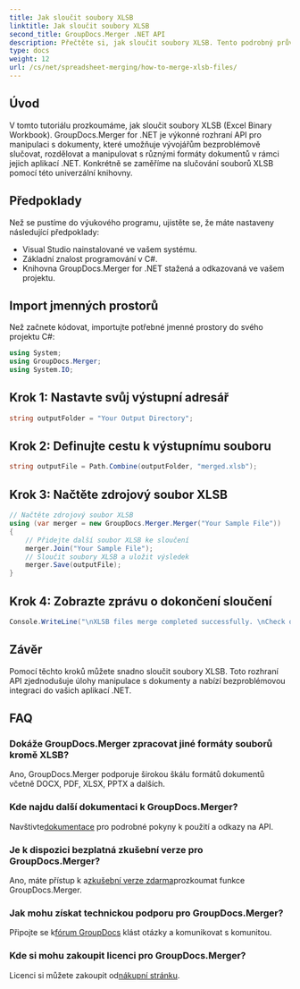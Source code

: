 ```yaml
---
title: Jak sloučit soubory XLSB
linktitle: Jak sloučit soubory XLSB
second_title: GroupDocs.Merger .NET API
description: Přečtěte si, jak sloučit soubory XLSB. Tento podrobný průvodce zjednodušuje úlohy manipulace s dokumenty.
type: docs
weight: 12
url: /cs/net/spreadsheet-merging/how-to-merge-xlsb-files/
---
```

## Úvod
V tomto tutoriálu prozkoumáme, jak sloučit soubory XLSB (Excel Binary Workbook). GroupDocs.Merger for .NET je výkonné rozhraní API pro manipulaci s dokumenty, které umožňuje vývojářům bezproblémově slučovat, rozdělovat a manipulovat s různými formáty dokumentů v rámci jejich aplikací .NET. Konkrétně se zaměříme na slučování souborů XLSB pomocí této univerzální knihovny.
## Předpoklady
Než se pustíme do výukového programu, ujistěte se, že máte nastaveny následující předpoklady:
- Visual Studio nainstalované ve vašem systému.
- Základní znalost programování v C#.
- Knihovna GroupDocs.Merger for .NET stažená a odkazovaná ve vašem projektu.
  

## Import jmenných prostorů
Než začnete kódovat, importujte potřebné jmenné prostory do svého projektu C#:
```csharp
using System; 
using GroupDocs.Merger;
using System.IO;
```
## Krok 1: Nastavte svůj výstupní adresář
```csharp
string outputFolder = "Your Output Directory";
```
## Krok 2: Definujte cestu k výstupnímu souboru
```csharp
string outputFile = Path.Combine(outputFolder, "merged.xlsb");
```
## Krok 3: Načtěte zdrojový soubor XLSB
```csharp
// Načtěte zdrojový soubor XLSB
using (var merger = new GroupDocs.Merger.Merger("Your Sample File"))
{
    // Přidejte další soubor XLSB ke sloučení
    merger.Join("Your Sample File");
    // Sloučit soubory XLSB a uložit výsledek
    merger.Save(outputFile);
}
```
## Krok 4: Zobrazte zprávu o dokončení sloučení
```csharp
Console.WriteLine("\nXLSB files merge completed successfully. \nCheck output in {0}", outputFolder);
```

## Závěr
Pomocí těchto kroků můžete snadno sloučit soubory XLSB. Toto rozhraní API zjednodušuje úlohy manipulace s dokumenty a nabízí bezproblémovou integraci do vašich aplikací .NET.

## FAQ
### Dokáže GroupDocs.Merger zpracovat jiné formáty souborů kromě XLSB?
Ano, GroupDocs.Merger podporuje širokou škálu formátů dokumentů včetně DOCX, PDF, XLSX, PPTX a dalších.
### Kde najdu další dokumentaci k GroupDocs.Merger?
 Navštivte[dokumentace](https://reference.groupdocs.com/merger/net/) pro podrobné pokyny k použití a odkazy na API.
### Je k dispozici bezplatná zkušební verze pro GroupDocs.Merger?
 Ano, máte přístup k a[zkušební verze zdarma](https://releases.groupdocs.com/)prozkoumat funkce GroupDocs.Merger.
### Jak mohu získat technickou podporu pro GroupDocs.Merger?
 Připojte se k[fórum GroupDocs](https://forum.groupdocs.com/c/merger/32) klást otázky a komunikovat s komunitou.
### Kde si mohu zakoupit licenci pro GroupDocs.Merger?
 Licenci si můžete zakoupit od[nákupní stránku](https://purchase.groupdocs.com/buy).